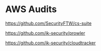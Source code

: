 # AWS Audits

https://github.com/SecurityFTW/cs-suite

https://github.com/ik-security/prowler

https://github.com/ik-security/cloudtracker
